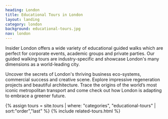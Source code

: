 ```yaml
---
heading: London
title: Educational Tours in London
layout: landing
category: london
background: educational-tours.jpg
nav: london
---
```


Insider London offers a wide variety of educational guided walks which are perfect for corporate events, academic groups and private parties. Our guided walking tours are industry-specific and showcase London's many dimensions as a world-leading city.

Uncover the secrets of London's thriving business eco-systems, commercial success and creative scene. Explore impressive regeneration projects and beautiful architecture. Trace the origins of the world’s most iconic metropolitan transport and come check out how London is adapting to embrace a greener future.

{% assign tours = site.tours | where: "categories", "educational-tours" | sort:"order","last" %}
{% include related-tours.html %}
